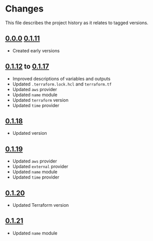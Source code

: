 # Changes
This file describes the project history as it relates to tagged versions.

## [0.0.0](.) [0.1.11](.)
- Created early versions

## [0.1.12](.) to [0.1.17](.)
- Improved descriptions of variables and outputs
- Updated `.terraform.lock.hcl` and `terraform.tf`
- Updated `aws` provider
- Updated `name` module
- Updated `terraform` version
- Updated `time` provider

## [0.1.18](.)
- Updated version

## [0.1.19](.)
- Updated `aws` provider
- Updated `external` provider
- Updated `name` module
- Updated `time` provider

## [0.1.20](.)
- Updated Terraform version

## [0.1.21](.)
- Updated `name` module
